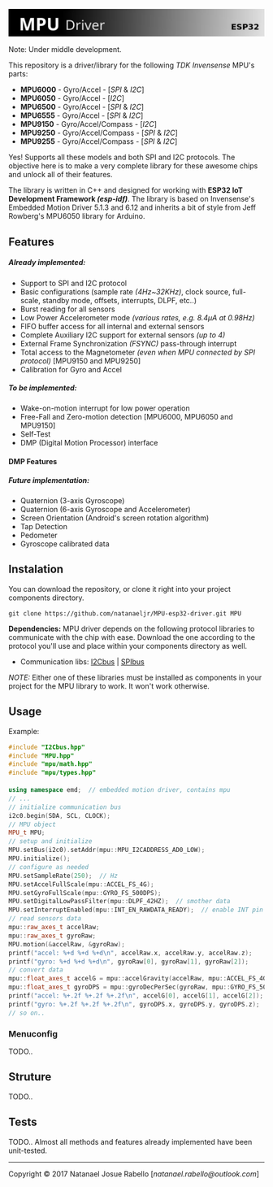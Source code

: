 ![MPU Driver][Banner]

Note: Under middle development.

This repository is a driver/library for the following _TDK Invensense_ MPU's parts:

+ **MPU6000** - Gyro/Accel - [_SPI_ & _I2C_]
+ **MPU6050** - Gyro/Accel - [_I2C_]
+ **MPU6500** - Gyro/Accel - [_SPI_ & _I2C_]
+ **MPU6555** - Gyro/Accel - [_SPI_ & _I2C_]
+ **MPU9150** - Gyro/Accel/Compass - [_I2C_]
+ **MPU9250** - Gyro/Accel/Compass - [_SPI_ & _I2C_]
+ **MPU9255** - Gyro/Accel/Compass - [_SPI_ & _I2C_]

Yes! Supports all these models and both SPI and I2C protocols.
The objective here is to make a very complete library for these awesome chips and unlock all of their features.

The library is written in C++ and designed for working with **ESP32 IoT Development Framework _(esp-idf)_**.
The library is based on Invensense's Embedded Motion Driver 5.1.3 and 6.12 and inherits a bit of style from Jeff Rowberg's MPU6050 library for Arduino.

## Features

##### Already implemented:

+ Support to SPI and I2C protocol
+ Basic configurations (sample rate _(4Hz~32KHz)_, clock source, full-scale, standby mode, offsets, interrupts, DLPF, etc..)
+ Burst reading for all sensors
+ Low Power Accelerometer mode _(various rates, e.g. 8.4μA at 0.98Hz)_
+ FIFO buffer access for all internal and external sensors
+ Complete Auxiliary I2C support for external sensors _(up to 4)_
+ External Frame Synchronization _(FSYNC)_ pass-through interrupt
+ Total access to the Magnetometer _(even when MPU connected by SPI protocol)_ [MPU9150 and MPU9250]
+ Calibration for Gyro and Accel

##### To be implemented:

+ Wake-on-motion interrupt for low power operation
+ Free-Fall and Zero-motion detection [MPU6000, MPU6050 and MPU9150]
+ Self-Test
+ DMP (Digital Motion Processor) interface

#### DMP Features

##### Future implementation:

+ Quaternion (3-axis Gyroscope)
+ Quaternion (6-axis Gyroscope and Accelerometer)
+ Screen Orientation (Android's screen rotation algorithm)
+ Tap Detection
+ Pedometer
+ Gyroscope calibrated data

## Instalation

You can download the repository, or clone it right into your project components directory.

```git
git clone https://github.com/natanaeljr/MPU-esp32-driver.git MPU
```

**Dependencies:** MPU driver depends on the following protocol libraries to communicate with the chip with ease. Download the one according to the protocol you'll use and place within your components directory as well.

+ Communication libs:  [I2Cbus] | [SPIbus]

_NOTE:_ Either one of these libraries must be installed as components in your project for the MPU library to work. It won't work otherwise.

## Usage

Example:

```C++
#include "I2Cbus.hpp"
#include "MPU.hpp"
#include "mpu/math.hpp"
#include "mpu/types.hpp"

using namespace emd;  // embedded motion driver, contains mpu
// ...
// initialize communication bus
i2c0.begin(SDA, SCL, CLOCK);
// MPU object
MPU_t MPU;
// setup and initialize
MPU.setBus(i2c0).setAddr(mpu::MPU_I2CADDRESS_AD0_LOW);
MPU.initialize();
// configure as needed
MPU.setSampleRate(250);  // Hz
MPU.setAccelFullScale(mpu::ACCEL_FS_4G);
MPU.setGyroFullScale(mpu::GYRO_FS_500DPS);
MPU.setDigitalLowPassFilter(mpu::DLPF_42HZ);  // smother data
MPU.setInterruptEnabled(mpu::INT_EN_RAWDATA_READY);  // enable INT pin
// read sensors data
mpu::raw_axes_t accelRaw;
mpu::raw_axes_t gyroRaw;
MPU.motion(&accelRaw, &gyroRaw);
printf("accel: %+d %+d %+d\n", accelRaw.x, accelRaw.y, accelRaw.z);
printf("gyro: %+d %+d %+d\n", gyroRaw[0], gyroRaw[1], gyroRaw[2]);
// convert data
mpu::float_axes_t accelG = mpu::accelGravity(accelRaw, mpu::ACCEL_FS_4G);
mpu::float_axes_t gyroDPS = mpu::gyroDecPerSec(gyroRaw, mpu::GYRO_FS_500DPS);
printf("accel: %+.2f %+.2f %+.2f\n", accelG[0], accelG[1], accelG[2]);
printf("gyro: %+.2f %+.2f %+.2f\n", gyroDPS.x, gyroDPS.y, gyroDPS.z);
// so on..
```

### Menuconfig

TODO..

## Struture

TODO..

## Tests

TODO..
Almost all methods and features already implemented have been unit-tested.

---

Copyright © 2017 Natanael Josue Rabello [_natanael.rabello@outlook.com_]

[Banner]: MPUdriver.jpg
[I2Cbus]: https://github.com/natanaeljr/I2Cbus-esp32
[SPIbus]: https://github.com/natanaeljr/SPIbus-esp32
